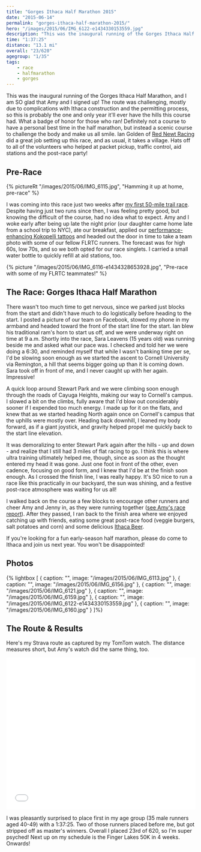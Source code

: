 ```yaml
---
title: "Gorges Ithaca Half Marathon 2015"
date: "2015-06-14"
permalink: "gorges-ithaca-half-marathon-2015/"
hero: "/images/2015/06/IMG_6122-e1434330153559.jpg"
description: "This was the inaugural running of the Gorges Ithaca Half Marathon, and I am SO glad that Amy and I signed up! The route was challenging, mostly due to complications with Ithaca construction and the permitting process, so this is probably the one and only year it'll ever have the hills this course had."
time: "1:37:25"
distance: "13.1 mi"
overall: "23/620"
agegroup: "1/35"
tags:
    - race
    - halfmarathon
    - gorges
---
```


This was the inaugural running of the Gorges Ithaca Half Marathon, and I am SO glad that Amy and I signed up! The route was challenging, mostly due to complications with Ithaca construction and the permitting process, so this is probably the one and only year it'll ever have the hills this course had. What a badge of honor for those who ran! Definitely not a course to have a personal best time in the half marathon, but instead a scenic course to challenge the body and make us all smile. Ian Golden of [Red Newt Racing](http://rednewtracing.com/) did a great job setting up this race, and as usual, it takes a village. Hats off to all of the volunteers who helped at packet pickup, traffic control, aid stations and the post-race party!

## Pre-Race

{% pictureRt "/images/2015/06/IMG_6115.jpg", "Hamming it up at home, pre-race" %}

I was coming into this race just two weeks after [my first 50-mile trail race](/my-first-50-miler-cayuga-trails-50/). Despite having just two runs since then, I was feeling pretty good, but knowing the difficult of the course, had no idea what to expect. Amy and I woke early after being up late the night prior (our daughter came home late from a school trip to NYC), ate our breakfast, applied our [performance-enhancing Kokopelli tattoos](http://trailrunnernation.com/store/) and headed out the door in time to take a team photo with some of our fellow FLRTC runners. The forecast was for high 60s, low 70s, and so we both opted for our race singlets. I carried a small water bottle to quickly refill at aid stations, too.

{% picture "/images/2015/06/IMG_6116-e1434328653928.jpg", "Pre-race with some of my FLRTC teammates!" %}

## The Race: Gorges Ithaca Half Marathon

There wasn't too much time to get nervous, since we parked just blocks from the start and didn't have much to do logistically before heading to the start. I posted a picture of our team on Facebook, stowed my phone in my armband and headed toward the front of the start line for the start. Ian blew his traditional ram's horn to start us off, and we were underway right on time at 9 a.m. Shortly into the race, Sara Leavens (15 years old) was running beside me and asked what our pace was. I checked and told her we were doing a 6:30, and reminded myself that while I wasn't banking time per se, I'd be slowing soon enough as we started the ascent to Cornell University via Remington, a hill that seems bigger going up than it is coming down. Sara took off in front of me, and I never caught up with her again. Impressive!

A quick loop around Stewart Park and we were climbing soon enough through the roads of Cayuga Heights, making our way to Cornell's campus. I slowed a bit on the climbs, fully aware that I'd blow out considerably sooner if I expended too much energy. I made up for it on the flats, and knew that as we started heading North again once on Cornell's campus that the uphills were mostly over. Heading back downhill, I leaned my body forward, as if a giant joystick, and gravity helped propel me quickly back to the start line elevation.

It was demoralizing to enter Stewart Park again after the hills - up and down - and realize that I still had 3 miles of flat racing to go. I think this is where ultra training ultimately helped me, though, since as soon as the thought entered my head it was gone. Just one foot in front of the other, even cadence, focusing on good form, and I knew that I'd be at the finish soon enough. As I crossed the finish line, I was really happy. It's SO nice to run a race like this practically in our backyard, the sun was shining, and a festive post-race atmosphere was waiting for us all!

I walked back on the course a few blocks to encourage other runners and cheer Amy and Jenny in, as they were running together ([see Amy's race report](http://skirtrunner.com/race-report/gorges-ithaca-half-marathon/)). After they passed, I ran back to the finish area where we enjoyed catching up with friends, eating some great post-race food (veggie burgers, salt potatoes and corn) and some delicious [Ithaca Beer](http://ithacabeer.com/).

If you're looking for a fun early-season half marathon, please do come to Ithaca and join us next year. You won't be disappointed!

## Photos

{% lightbox [
    { caption: "", image: "/images/2015/06/IMG_6113.jpg" },
    { caption: "", image: "/images/2015/06/IMG_6156.jpg" },
    { caption: "", image: "/images/2015/06/IMG_6121.jpg" },
    { caption: "", image: "/images/2015/06/IMG_6159.jpg" },
    { caption: "", image: "/images/2015/06/IMG_6122-e1434330153559.jpg" },
    { caption: "", image: "/images/2015/06/IMG_6160.jpg" }
]%}

## The Route & Results

Here's my Strava route as captured by my TomTom watch. The distance measures short, but Amy's watch did the same thing, too.

<iframe src="//www.strava.com/activities/325468866/embed/c9c4ab487647616e0bfd0228a92e7e836ce7de0d" width="100%" height="405" frameborder="0" scrolling="no"></iframe>

I was pleasantly surprised to place first in my age group (35 male runners aged 40-49) with a 1:37:25. Two of those runners placed before me, but got stripped off as master's winners. Overall I placed 23rd of 620, so I'm super psyched! Next up on my schedule is the Finger Lakes 50K in 4 weeks. Onwards!
